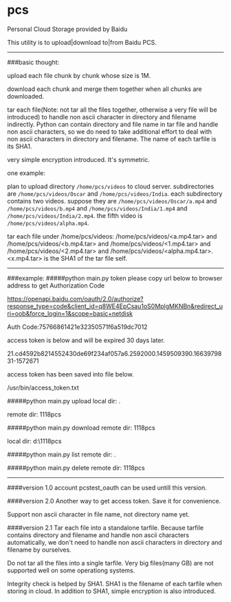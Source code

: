 # pcs
Personal Cloud Storage provided by Baidu

This utility is to upload|download to|from Baidu PCS.

---

###basic thought:

upload each file chunk by chunk whose size is 1M. 

download each chunk and merge them together when all chunks are downloaded.

tar each file(Note: not tar all the files together, otherwise a very file will be introduced) to handle non ascii character in directory and filename indirectly. Python can contain directory and file name in tar file and handle non ascii characters, so we do need to take additional effort to deal with non ascii characters in directory and filename. The name of each tarfile is its SHA1.

very simple encryption introduced. It's symmetric.

one example:

plan to upload directory `/home/pcs/videos` to cloud server. subdirectories are `/home/pcs/videos/Oscar` and `/home/pcs/videos/India`. each subdirectory contains two videos. suppose they are `/home/pcs/videos/Oscar/a.mp4` and `/home/pcs/videos/b.mp4` and `/home/pcs/videos/India/1.mp4` and `/home/pcs/videos/India/2.mp4`. the fifth video is `/home/pcs/videos/alpha.mp4`.

tar each file under /home/pcs/videos: /home/pcs/videos/<a.mp4.tar> and /home/pcs/videos/<b.mp4.tar> and /home/pcs/videos/<1.mp4.tar> and /home/pcs/videos/<2.mp4.tar> and /home/pcs/videos/<alpha.mp4.tar>. <x.mp4.tar> is the SHA1 of the tar file self.



---

###example:
####\#python main.py token
please copy url below to browser address to get Authorization Code

<https://openapi.baidu.com/oauth/2.0/authorize?response_type=code&client_id=q8WE4EpCsau1oS0MplgMKNBn&redirect_uri=oob&force_login=1&scope=basic+netdisk>

Auth Code:75766861421e32350571f6a519dc7012

access token is below and will be expired 30 days later.

21.cd4592b8214552430de69f234af057a6.2592000.1459509390.1663979831-1572671

access token has been saved into file below.

/usr/bin/access_token.txt

####\#python main.py upload
local dir: .

remote dir: 1118pcs

####\#python main.py download
remote dir: 1118pcs

local dir: d:\1118pcs

####\#python main.py list
remote dir: .

####\#python main.py delete
remote dir: 1118pcs

---

####version 1.0
account pcstest_oauth can be used untill this version.

####version 2.0
Another way to get access token. Save it for convenience.

Support non ascii character in file name, not directory name yet.

####version 2.1
Tar each file into a standalone tarfile. Because tarfile contains directory and filename and handle non ascii characters automatically, we don't need to handle non ascii characters in directory and filename by ourselves.

Do not tar all the files into a single tarfile. Very big files(many GB) are not supported well on some operationg systems.

Integrity check is helped by SHA1. SHA1 is the filename of each tarfile when storing in cloud. In addition to SHA1, simple encryption is also introduced.
